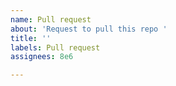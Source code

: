 ```yaml
---
name: Pull request
about: 'Request to pull this repo '
title: ''
labels: Pull request
assignees: 8e6

---
```




